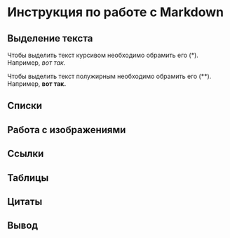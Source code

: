 # Инструкция по работе с Markdown
## Выделение текста
Чтобы выделить текст курсивом необходимо обрамить его (*). Например, *вот так.*

Чтобы выделить текст полужирным необходимо обрамить его (**). Например, **вот так.**
## Списки

## Работа с изображениями

## Ссылки

## Таблицы

## Цитаты

## Вывод